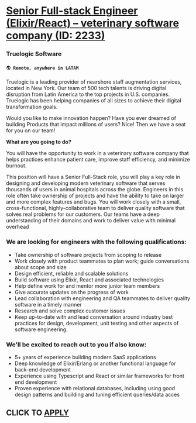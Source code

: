 # [Senior Full-stack Engineer (Elixir/React) – veterinary software company (ID: 2233)](https://www.remotewlb.com/apply/senior-full-stack-engineer-elixir-react-veterinary-software-company-id-2233)  
### Truelogic Software  
#### `🌎 Remote, anywhere in LATAM`  

Truelogic is a leading provider of nearshore staff augmentation services, located in New York. Our team of 500 tech talents is driving digital disruption from Latin America to the top projects in U.S. companies. Truelogic has been helping companies of all sizes to achieve their digital transformation goals.

Would you like to make innovation happen? Have you ever dreamed of building Products that impact millions of users? Nice! Then we have a seat for you on our team!

**What are you going to do?**

You will have the opportunity to work in a veterinary software company that helps practices enhance patient care, improve staff efficiency, and minimize burnout.

This position will have a Senior Full-Stack role, you will play a key role in designing and developing modern veterinary software that serves thousands of users in animal hospitals across the globe. Engineers in this role often take ownership of projects and have the ability to take on larger and more complex features and bugs. You will work closely with a small, cross-functional, highly-collaborative team to deliver quality software that solves real problems for our customers. Our teams have a deep understanding of their domains and work to deliver value with minimal overhead

### We are looking for engineers with the following qualifications:

  * Take ownership of software projects from scoping to release
  * Work closely with product teammates to plan work; guide conversations about scope and size
  * Design efficient, reliable and scalable solutions
  * Build software using Elixir, React and associated technologies
  * Help define work for and mentor more junior team members
  * Give accurate updates on the progress of work
  * Lead collaboration with engineering and QA teammates to deliver quality software in a timely manner
  * Research and solve complex customer issues
  * Keep up-to-date with and lead conversation around industry best practices for design, development, unit testing and other aspects of software engineering.

### **We'll be excited to reach out to you if also know:**

  * 5+ years of experience building modern SaaS applications
  * Deep knowledge of Elixir/Erlang or another functional language for back-end development
  * Experience using Typescript and React or similar frameworks for front end development
  * Proven experience with relational databases, including using good design patterns and building and tuning efficient queries/data acces

  
## CLICK TO [APPLY](https://www.remotewlb.com/apply/senior-full-stack-engineer-elixir-react-veterinary-software-company-id-2233)

